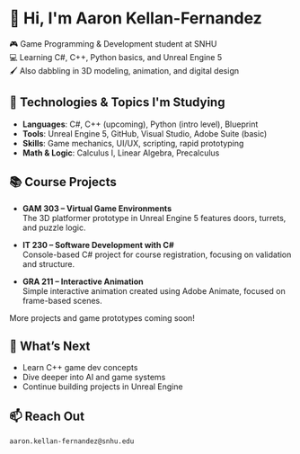 # 👋 Hi, I'm Aaron Kellan-Fernandez

🎮 Game Programming & Development student at SNHU  
💻 Learning C#, C++, Python basics, and Unreal Engine 5  
🖌️ Also dabbling in 3D modeling, animation, and digital design  

## 🔧 Technologies & Topics I'm Studying

- **Languages**: C#, C++ (upcoming), Python (intro level), Blueprint
- **Tools**: Unreal Engine 5, GitHub, Visual Studio, Adobe Suite (basic)
- **Skills**: Game mechanics, UI/UX, scripting, rapid prototyping
- **Math & Logic**: Calculus I, Linear Algebra, Precalculus  

## 📚 Course Projects

- **GAM 303 – Virtual Game Environments**  
  The 3D platformer prototype in Unreal Engine 5 features doors, turrets, and puzzle logic.

- **IT 230 – Software Development with C#**  
  Console-based C# project for course registration, focusing on validation and structure.

- **GRA 211 – Interactive Animation**  
  Simple interactive animation created using Adobe Animate, focused on frame-based scenes.

More projects and game prototypes coming soon!

## 🔭 What’s Next

- Learn C++ game dev concepts  
- Dive deeper into AI and game systems  
- Continue building projects in Unreal Engine  

## 📫 Reach Out
`aaron.kellan-fernandez@snhu.edu`
